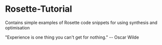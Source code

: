 # Rosette-Tutorial
Contains simple examples of Rosette code snippets for using synthesis and optimisation

"Experience is one thing you can't get for nothing." -- Oscar Wilde
